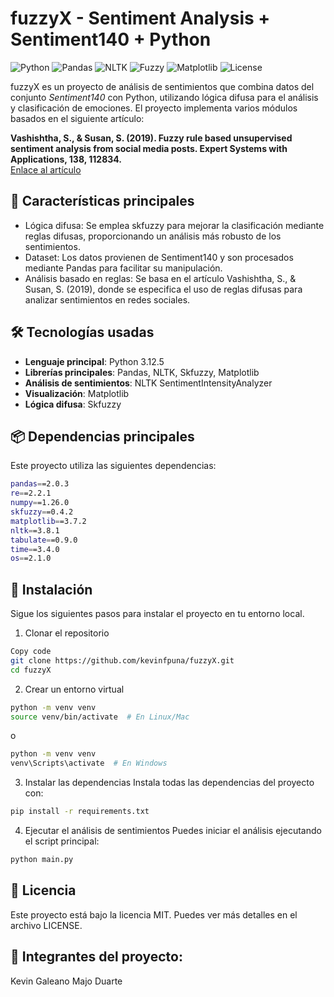 # fuzzyX - Sentiment Analysis + Sentiment140 + Python

![Python](https://img.shields.io/badge/Python-3.12.5-3776AB?style=for-the-badge&logo=python)
![Pandas](https://img.shields.io/badge/Pandas-2.0.3-150458?style=for-the-badge&logo=pandas)
![NLTK](https://img.shields.io/badge/NTLK-3.8.1-107C10?style=for-the-badge&logo=nltk)
![Fuzzy](https://img.shields.io/badge/Skfuzzy-0.4.2-3E8E41?style=for-the-badge&logo=fuzzylogic)
![Matplotlib](https://img.shields.io/badge/Matplotlib-3.7.2-239120?style=for-the-badge&logo=python)
![License](https://img.shields.io/badge/License-MIT-blue?style=for-the-badge)

fuzzyX es un proyecto de análisis de sentimientos que combina datos del conjunto *Sentiment140* con Python, utilizando lógica difusa para el análisis y clasificación de emociones. El proyecto implementa varios módulos basados en el siguiente artículo:

**Vashishtha, S., & Susan, S. (2019). Fuzzy rule based unsupervised sentiment analysis from social media posts. Expert Systems with Applications, 138, 112834.**  
[Enlace al artículo](https://www.researchgate.net/profile/Srishti-Vashishtha-2/publication/334622166_Fuzzy_Rule_based_Unsupervised_Sentiment_Analysis_from_Social_Media_Posts/links/5ece42174585152945149e5b/Fuzzy-Rule-based-Unsupervised-Sentiment-Analysis-from-Social-Media-Posts.pdf)

## 🚀 Características principales
 - Lógica difusa: Se emplea skfuzzy para mejorar la clasificación mediante reglas difusas, proporcionando un análisis más robusto de los sentimientos.
 - Dataset: Los datos provienen de Sentiment140 y son procesados mediante Pandas para facilitar su manipulación.
 - Análisis basado en reglas: Se basa en el artículo Vashishtha, S., & Susan, S. (2019), donde se especifica el uso de reglas difusas para analizar sentimientos en redes sociales.

## 🛠️ Tecnologías usadas

- **Lenguaje principal**: Python 3.12.5
- **Librerías principales**: Pandas, NLTK, Skfuzzy, Matplotlib
- **Análisis de sentimientos**: NLTK SentimentIntensityAnalyzer
- **Visualización**: Matplotlib
- **Lógica difusa**: Skfuzzy

## 📦 Dependencias principales

Este proyecto utiliza las siguientes dependencias:

```bash
pandas==2.0.3
re==2.2.1
numpy==1.26.0
skfuzzy==0.4.2
matplotlib==3.7.2
nltk==3.8.1
tabulate==0.9.0
time==3.4.0
os==2.1.0
```

## 🔧 Instalación
Sigue los siguientes pasos para instalar el proyecto en tu entorno local.

1. Clonar el repositorio
```bash
Copy code
git clone https://github.com/kevinfpuna/fuzzyX.git
cd fuzzyX
```
2. Crear un entorno virtual
```bash
python -m venv venv
source venv/bin/activate  # En Linux/Mac
```
o
```bash
python -m venv venv
venv\Scripts\activate  # En Windows
```
3. Instalar las dependencias
Instala todas las dependencias del proyecto con:
```bash
pip install -r requirements.txt
```

4. Ejecutar el análisis de sentimientos
Puedes iniciar el análisis ejecutando el script principal:
```bash
python main.py
```
## 📄 Licencia
Este proyecto está bajo la licencia MIT. Puedes ver más detalles en el archivo LICENSE.

## 👥 Integrantes del proyecto:

Kevin Galeano
Majo Duarte
